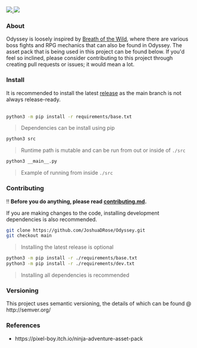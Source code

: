 <br>
<!--
<div align="center">
    <h1>
    
        <a href="https://codecov.io/gh/JoshuaDRose/Odyssey" > 
            <img src="https://img.shields.io/codecov/c/github/JoshuaDRose/Odyssey?color=008080&logo=codecov&logoColor=white&style=for-the-badge&token=EN4JAW4IIH"/> 
     
     </a>
    </h1>
</div>
-->
<a href="https://github.com/JoshuaDRose/Odyssey/releases">
    <img src='https://img.shields.io/github/v/release/JoshuaDRose/Odyssey?include_prereleases&sort=semver&style=for-the-badge'>
<a href="https://github.com/JoshuaDRose/Odyssey/commits/main">
    <img src='https://img.shields.io/badge/status-maintained-D0F0C0?style=for-the-badge'>
    
</a>
<h3>About</h3>
<p align="left">
Odyssey is loosely inspired by <a href="https://www.zelda.com/breath-of-the-wild/">Breath of the Wild</a>, where there are various boss fights and
RPG mechanics that can also be found in Odyssey. The asset pack that is being used
in this project can be found below. If you'd feel so inclined, please consider contributing to 
this project through creating pull requests or issues; it would mean a lot.
</p>

<h3>Install</h3>
It is recommended to install the latest <a href=https://github.com/JoshuaDRose/Odyssey/tags>release</a> as
 the main branch is not always release-ready.<br>
<br>


```sh
python3 -m pip install -r requirements/base.txt
```
> Dependencies can be install using pip
```sh
python3 src
```
> Runtime path is mutable and can be run from out or inside of `./src`
```sh
python3 __main__.py
```
> Example of running from inside `./src`

<h3>Contributing</h3>

‼️ __Before you do anything, please read [contributing.md](CONTRIBUTING.md).__

If you are making changes to the code, installing development dependencies is also recommended.<br>

```sh
git clone https://github.com/JoshuaDRose/Odyssey.git
git checkout main
```
> Installing the latest release is optional
```sh
python3 -m pip install -r ./requirements/base.txt
python3 -m pip install -r ./requirements/dev.txt
```
> Installing all dependencies is recommended

<p align="left">
<h3>Versioning</h3>
This project uses semantic versioning, the details of which can be found @ http://semver.org/
</p>

<p align="left">
<h3>References</h3>
<ul>
    <li>https://pixel-boy.itch.io/ninja-adventure-asset-pack</li>
</ul>
